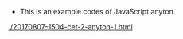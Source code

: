 * This is an example codes of JavaScript anyton.

[./20170807-1504-cet-2-anyton-1.html](./20170807-1504-cet-2-anyton-1.html)
